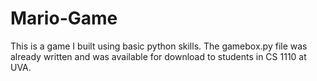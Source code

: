 # Mario-Game
This is a game I built using basic python skills. The gamebox.py file was already written and was available for download to students
in CS 1110 at UVA.
